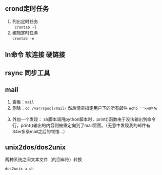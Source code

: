 
## crond定时任务
1. 列出定时任务    
``` crontab -l```  
2. 编辑定时任务   
```crontab -e```   

## ln命令 软连接 硬链接
## rsync 同步工具
## mail
1. 查看：```mail```   
2. 删除：```cd /var/spool/mail/``` 然后清空指定用户下的所有邮件 ```echo ''>用户名```         
3. 外加一个发现： sh脚本调用python脚本时，print()函数由于没法输出到命令行，print()输出的内容则被重定向到了mail里面。（无意中发现我的邮件有34w多条mail之后的领悟...）

## unix2dos/dos2unix    
两种系统之间文本文件（的回车符）转换   
```
dos2unix a.sh
```
